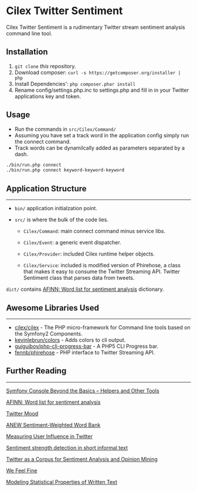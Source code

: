 Cilex Twitter Sentiment
================================================

Cilex Twitter Sentiment is a rudimentary Twitter stream sentiment analysis command line tool. 

## Installation

 1. `git clone` _this_ repository.
 2. Download composer: `curl -s https://getcomposer.org/installer | php`
 3. Install Dependencies': `php composer.phar install`
 4. Rename config/settings.php.inc to settings.php and fill in in your Twitter applications key and token.

<!--
## More Information
-->

## Usage

 - Run the commands in `src/Cilex/Command/`
 - Assuming you have set a track word in the application config simply run the connect command.
 - Track words can be dynamilcally added as parameters separated by a dash. 
```sh
./bin/run.php connect
./bin/run.php connect keyword-keyword-keyword
```

## Application Structure
------------------------

- `bin/` application initialzation point. 

- `src/` is where the bulk of the code lies. 

     - `Cilex/Command`: main connect command minus service libs.

     - `Cilex/Event`: a generic event dispatcher.

     - `Cilex/Provider`: included Cilex runtime helper objects.

     - `Cilex/Service`: included is modified version of Phirehose, a class that makes it easy to consume the Twitter Streaming API. Twitter Sentiment class that parses data from tweets.

`dict/` contains [AFINN: Word list for sentiment analysis](https://finnaarupnielsen.wordpress.com/2011/03/16/afinn-a-new-word-list-for-sentiment-analysis/) dictionary.

## Awesome Libraries Used
-------------------------

+ [cilex/cilex](http://cilex.github.com) - The PHP micro-framework for Command line tools based on the Symfony2 Components.
+ [kevinlebrun/colors](https://github.com/kevinlebrun/colors.php) - Adds colors to cli output.
+ [guiguiboy/php-cli-progress-bar](https://github.com/guiguiboy/PHP-CLI-Progress-Bar) - A PHP5 CLI Progress bar.
+ [fennb/phirehose](https://github.com/fennb/phirehose) - PHP interface to Twitter Streaming API.

## Further Reading
------------------

[Symfony Console Beyond the Basics – Helpers and Other Tools](https://www.sitepoint.com/symfony-console-beyond-the-basics-helpers-and-other-tools)

[AFINN: Word list for sentiment analysis](https://finnaarupnielsen.wordpress.com/2011/03/16/afinn-a-new-word-list-for-sentiment-analysis/https://finnaarupnielsen.wordpress.com/2011/03/16/afinn-a-new-word-list-for-sentiment-analysis/)

[Twitter Mood](http://www.ccs.neu.edu/home/amislove/twittermood/)

[ANEW Sentiment-Weighted Word Bank](http://csea.phhp.ufl.edu/media/anewmessage.html)

[Measuring User Influence in Twitter](https://www.researchgate.net/publication/221298004_Measuring_User_Influence_in_Twitter_The_Million_Follower_Fallacy)

[Sentiment strength detection in short informal text](http://onlinelibrary.wiley.com/doi/10.1002/asi.21416/abstract)

[Twitter as a Corpus for Sentiment Analysis and Opinion Mining](http://www.lrec-conf.org/proceedings/lrec2010/pdf/385_Paper.pdf)

[We Feel Fine](http://wefeelfine.org/faq.html)

[Modeling Statistical Properties of Written Text](http://journals.plos.org/plosone/article?id=10.1371/journal.pone.0005372)
